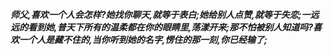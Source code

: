 ***师父,喜欢一个人会怎样?她找你聊天,就等于表白;她给别人点赞,就等于失恋;一远远的看到她,普天下所有的温柔都在你的眼睛里,荡漾开来;那不怕被别人知道吗?喜欢一个人是藏不住的,当你听到她的名字,愣住的那一刻,你已经输了;***